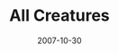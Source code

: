 ---
layout: music 
title: "All Creatures"
date: 2007-10-30 
description: "Songs For The Journey"
audio: "http://s3.amazonaws.com/crossroadsaudiomessages/AllCreatures.mp3"
audio-duration: "06:17"
src: "http://s3.amazonaws.com/crossroads-media/images/legacy/content/AllCreaturesSML.jpg"
---